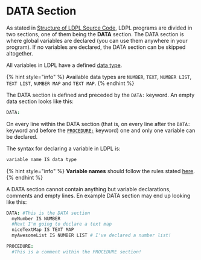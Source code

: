 # DATA Section

As stated in [Structure of LDPL Source Code](../), LDPL programs are divided in two sections, one of them being the **DATA** section. The DATA section is where global variables are declared (you can use them anywhere in your program). If no variables are declared, the DATA section can be skipped altogether.

All variables in LDPL have a defined [data type](data-types.md).

{% hint style="info" %}
 Available data types are `NUMBER`, `TEXT`, `NUMBER LIST`, `TEXT LIST`, `NUMBER MAP` and `TEXT MAP`.
{% endhint %}

The DATA section is defined and preceded by the `DATA:` keyword. An empty data section looks like this:

```coffeescript
DATA:

```

On every line within the DATA section \(that is, on every line after the `DATA:` keyword and before the [`PROCEDURE:`](../procedure-section.md) keyword\) one and only one variable can be declared.

The syntax for declaring a variable in LDPL is:

```coffeescript
variable name IS data type
```

{% hint style="info" %}
**Variable names** should follow the rules stated [here](../../naming-rules.md).
{% endhint %}

A DATA section cannot contain anything but variable declarations, comments and empty lines. En example DATA section may end up looking like this:

```coffeescript
DATA: #This is the DATA section
  myNumber IS NUMBER
  #Next I'm going to declare a text map
  niceTextMap IS TEXT MAP
  myAwesomeList IS NUMBER LIST # I've declared a number list!

PROCEDURE:
  #This is a comment within the PROCEDURE section!
```
